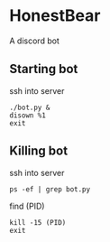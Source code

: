 # HonestBear
A discord bot

## Starting bot
ssh into server
```
./bot.py &
disown %1
exit
```

## Killing bot
ssh into server
```
ps -ef | grep bot.py
```
find (PID)
```
kill -15 (PID)
exit
```
